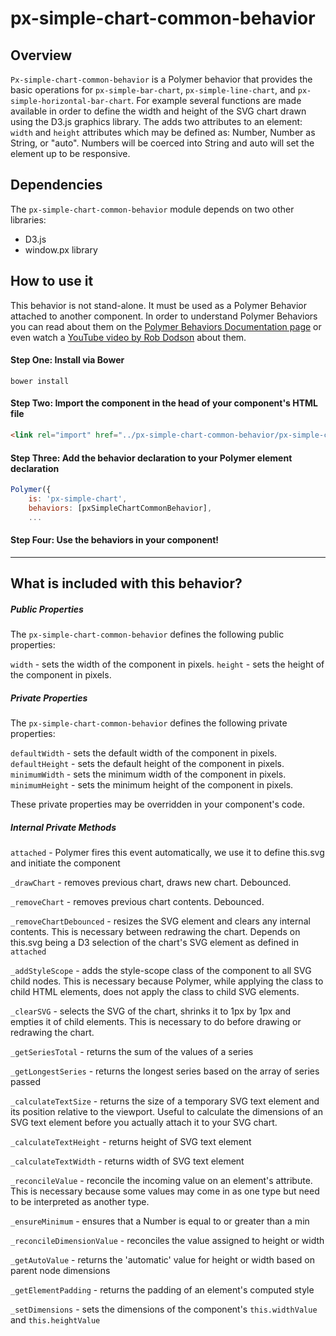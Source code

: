 # px-simple-chart-common-behavior

## Overview

`Px-simple-chart-common-behavior` is a Polymer behavior that provides the basic operations for `px-simple-bar-chart`,
`px-simple-line-chart`, and `px-simple-horizontal-bar-chart`.
For example several functions are made available in order to define the
width and height of the SVG chart drawn using the D3.js graphics library.
The adds two attributes to an element: `width` and `height` attributes which
may be defined as: Number, Number as String, or "auto". Numbers will be
coerced into String and auto will set the element up to be responsive.

## Dependencies
The `px-simple-chart-common-behavior` module depends on two other libraries:

- D3.js
- window.px library

## How to use it

This behavior is not stand-alone. It must be used as a Polymer Behavior attached
to another component. In order to understand Polymer Behaviors you can read
about them on the
[Polymer Behaviors Documentation page](https://www.polymer-project.org/1.0/docs/devguide/behaviors.html)
or even watch a
[YouTube video by Rob Dodson](https://www.youtube.com/watch?v=YrlmieL3Z0k)
about them.

#### Step One: Install via Bower

```
bower install
```

#### Step Two: Import the component in the head of your component's HTML file

```html
<link rel="import" href="../px-simple-chart-common-behavior/px-simple-chart-common-behavior.html" />
```

#### Step Three: Add the behavior declaration to your Polymer element declaration

```javascript
Polymer({
    is: 'px-simple-chart',
    behaviors: [pxSimpleChartCommonBehavior],
    ...    
```

#### Step Four: Use the behaviors in your component!

---

## What is included with this behavior?

##### Public Properties

The `px-simple-chart-common-behavior` defines the following public properties:

`width` - sets the width of the component in pixels.
`height` - sets the height of the component in pixels.

##### Private Properties

The `px-simple-chart-common-behavior` defines the following private properties:

`defaultWidth` - sets the default width of the component in pixels.
`defaultHeight` - sets the default height of the component in pixels.
`minimumWidth` - sets the minimum width of the component in pixels.
`minimumHeight` - sets the minimum height of the component in pixels.

These private properties may be overridden in your component's code.

##### Internal Private Methods

`attached` - Polymer fires this event automatically, we use it to define
this.svg and initiate the component

`_drawChart` - removes previous chart, draws new chart. Debounced.

`_removeChart` - removes previous chart contents. Debounced.

`_removeChartDebounced` - resizes the SVG element and clears any internal contents. This is necessary between redrawing the chart. Depends on this.svg being a D3 selection of the chart's SVG element as defined in `attached`

`_addStyleScope` - adds the style-scope class of the component to all SVG child nodes. This is necessary because Polymer, while applying the class to child HTML elements, does not apply the class to child SVG elements.

`_clearSVG` - selects the SVG of the chart, shrinks it to 1px by 1px and empties it of child elements. This is necessary to do before drawing or redrawing the chart.

`_getSeriesTotal` - returns the sum of the values of a series

`_getLongestSeries` - returns the longest series based on the array of series passed

`_calculateTextSize` - returns the size of a temporary SVG text element and its position relative to the viewport. Useful to calculate the dimensions of an SVG text element before you actually attach it to your SVG chart.

`_calculateTextHeight` - returns height of SVG text element

`_calculateTextWidth` - returns width of SVG text element

`_reconcileValue` - reconcile the incoming value on an element's attribute. This is necessary because some values may come in as one type but need to be interpreted as another type.

`_ensureMinimum` - ensures that a Number is equal to or greater than a min

`_reconcileDimensionValue` - reconciles the value assigned to height or width

`_getAutoValue` -  returns the 'automatic' value for height or width based on parent node dimensions

`_getElementPadding` - returns the padding of an element's computed style

`_setDimensions` - sets the dimensions of the component's `this.widthValue` and `this.heightValue`
